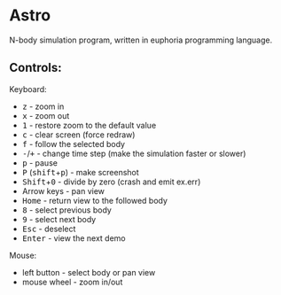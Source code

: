 # Astro

N-body simulation program, written in euphoria programming language.

## Controls:

Keyboard:

- <kbd>z</kbd> - zoom in
- <kbd>x</kbd> - zoom out
- <kbd>1</kbd> - restore zoom to the default value
- <kbd>c</kbd> - clear screen (force redraw)
- <kbd>f</kbd> - follow the selected body
- <kbd>-</kbd>/<kbd>+</kbd> - change time step (make the simulation faster or slower)
- <kbd>p</kbd> - pause
- <kbd>P</kbd> (<kbd>shift</kbd>+<kbd>p</kbd>) - make screenshot
- <kbd>Shift</kbd>+<kbd>0</kbd> - divide by zero (crash and emit ex.err)
- Arrow keys - pan view
- <kbd>Home</kbd> - return view to the followed body
- <kbd>8</kbd> - select previous body
- <kbd>9</kbd> - select next body
- <kbd>Esc</kbd> - deselect
- <kbd>Enter</kbd> - view the next demo

Mouse:

- left button - select body or pan view
- mouse wheel - zoom in/out

